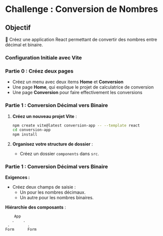 # Challenge : Conversion de Nombres

## Objectif

🚀 Créez une application React permettant de convertir des nombres entre décimal et binaire.

### Configuration Initiale avec Vite

### Partie 0 : Créez deux pages

- Créez un menu avec deux items **Home** et **Conversion** 
- Une page **Home**, qui explique le projet de calculatrice de conversion
- Une page **Conversion** pour faire effectivement les conversions

### Partie 1 : Conversion Décimal vers Binaire


1. **Créez un nouveau projet Vite** :
   ```bash
   npm create vite@latest conversion-app -- --template react
   cd conversion-app
   npm install
   ```

2. **Organisez votre structure de dossier** :
   - Créez un dossier `components` dans `src`.

### Partie 1 : Conversion Décimal vers Binaire

**Exigences :**

- Créez deux champs de saisie :
  - Un pour les nombres décimaux.
  - Un autre pour les nombres binaires.

**Hiérarchie des composants** :
```plaintext
    App
   .    .
 .        .
Form      Form
```